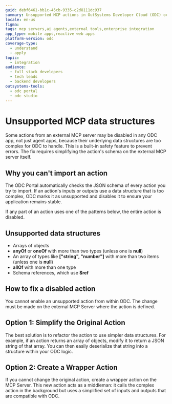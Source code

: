 ```yaml
---
guid: debf6461-bb1c-45cb-9335-c2d8111dc937
summary: Unsupported MCP actions in OutSystems Developer Cloud (ODC) occur due to complex data structures; fix by simplifying schemas on the external MCP Server.
locale: en-us
figma:
tags: mcp servers,ai agents,external tools,enterprise integration
app_type: mobile apps,reactive web apps
platform-version: odc
coverage-type:
  - understand
  - apply
topic:
  - integration
audience:
  - full stack developers
  - tech leads
  - backend developers
outsystems-tools:
  - odc portal
  - odc studio
---
```


# Unsupported MCP data structures

Some actions from an external MCP server may be disabled in any ODC app, not just agent apps, because their underlying data structures are too complex for ODC to handle. This is a built-in safety feature to prevent errors. The fix requires simplifying the action's schema on the external MCP server itself.

## Why you can't import an action

The ODC Portal automatically checks the JSON schema of every action you try to import. If an action's inputs or outputs use a data structure that is too complex, ODC marks it as unsupported and disables it to ensure your application remains stable.

If any part of an action uses one of the patterns below, the entire action is disabled.

## Unsupported data structures

* Arrays of objects
* **anyOf** or **oneOf** with more than two types (unless one is **null**)
* An array of types like **["string", "number"]** with more than two items (unless one is **null**)
* **allOf** with more than one type
* Schema references, which use **$ref**

## How to fix a disabled action

You cannot enable an unsupported action from within ODC. The change must be made on the external MCP Server where the action is defined.

## Option 1: Simplify the Original Action

The best solution is to refactor the action to use simpler data structures. For example, if an action returns an array of objects, modify it to return a JSON string of that array. You can then easily deserialize that string into a structure within your ODC logic.

## Option 2: Create a Wrapper Action

If you cannot change the original action, create a wrapper action on the MCP Server. This new action acts as a middleman: it calls the complex action in the background but uses a simplified set of inputs and outputs that are compatible with ODC.